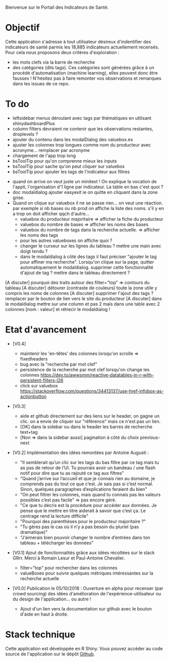 Bienvenue sur le Portail des Indicateurs de Santé.

# Objectif
Cette application s'adresse à tout utilisateur désireux d'indentifier des indicateurs de santé parmis les 18,885 indicateurs actuellement recensés.
Pour cela nous proposons deux critères d'exploration : 
- les mots clefs via la barre de recherche
- des catégories (dits tags). Ces catégories sont générées grâce à un procédé d'automatisation (machine learning), elles peuvent donc être fausses ! N'hésitez pas à faire remonter vos observations et remarques dans les issues de ce repo.

# To do
* leftsidebar menus déroulant avec tags par thématiques en utilisant shinydashboardPlus
* column filters devraient ne contenir que les observations restantes, droplevels ?
* ajouter du contenu dans les modalDialog des valuebox.es
* ajuster les colonnes trop longues comme nom du producteur avec acronyme... remplacer par acronyme
* chargement de l'app trop long
* bsToolTip pour qu'on comprenne mieux les inputs
* bsToolTip pour sache qu'on peut cliquer sur valuebox
* bsToolTip pour ajouter les tags de l'indicateur aux filtres


- quand on arrive on veut juste un minitext ! On explique la vocation de l'appli, l'organisation d'1 ligne par indicateur. La table en bas c'est quoi ?
- doc modaldialog ajouter easyexit ie on quitte en cliquant dans la zone grise.
- Quand on clique sur valuebox il ne se passe rien... on veut une  réaction. par exemple si nb bases ou nb prod on affiche la liste des noms. s'il y en a trop on doit afficher qqch d'autre...
  * valuebox du producteur majoritaire => afficher la fiche du producteur 
  * valuebox du nombre de bases => afficher les noms des bases
  * valuebox du nombre de tags dans la recherche actuelle. => afficher les noms des tags
  * pour les autres valueboxes on affiche quoi ?
  * changer le curseur sur les lignes du tableau ? mettre une main avec doigt tendu ?
  * dans le modaldialog à côté des tags il faut préciser "ajouter le tag pour affiner ma recherche". Lorsqu'on clique sur la page, quitter automatiquement le modaldialog. supprimer cette fonctionnalité d'ajout de tag ? mettre dans le tableau directement ?

[A discuter] pourquoi des traits autour des filter="top" => contours du tableau
[A discuter] détourer (contraste de couleurs) toute la zone utile y compris les noms de colonnes
[A discuter] supprimer l'ajout des tags ? remplacer par le bouton de lien vers le site du producteur
[A discuter] dans le modaldialog mettre sur une column et pas 2 mais dans une table avec 2 colonnes [nom : valeur] et rétrecir le modaldialog ! 

# Etat d'avancement
- [V0.4] 
  * maintenir les 'en-têtes' des colonnes lorsqu'on scrolle => fixedheaders
  * bug avec la "recherche par mot clef"
  * persistence de la recherche par mot clef lorsqu'on change les colonnes https://dev.to/awwsmm/reactive-datatables-in-r-with-persistent-filters-l26
  * click sur valuebox https://stackoverflow.com/questions/34413137/use-href-infobox-as-actionbutton

  
- [V0.3]
  * aide et github directement sur des liens sur le header, on gagne un clic. on a envie de cliquer sur "référence" mais ce n'est pas un lien.
  * [OK] dans la sidebar ou dans le header les barres de recherche text+tag
  * [Non => dans la sidebar aussi] pagination à côté du choix previous-next
- [V0.2] Implémentation des idées remontées par Antoine Augusti : 
  * "Il semblerait qu’un clic sur les tags du bas filtre par ce tag mais tu as pas de retour de l’UI. Tu pourrais avoir un bandeau / une flash notif pour dire que tu as rajouté ce tag aux filtres"
  * "Quand j’arrive sur l’accueil et que je connais rien au domaine, je comprends pas du tout ce que c’est. Je sais pas si c’est normal. Sinon, quelques paragraphes d’explications feraient du bien"
  * "On peut filtrer les colonnes, mais quand tu connais pas les valeurs possibles c’est pas facile" => pas encore géré.
  * "Ce que tu décris est la procédure pour accéder aux données. Je pense que le mettre en titre aiderait à savoir que c’est ça. Le centrage rend la lecture difficile"
  * "Pourquoi des parenthèses pour le producteur majoritaire ?"
  * "Tu gères pas le cas où il n’y a pas besoin du pluriel (pas dramatique)"
  * "J’aimerais bien pouvoir changer le nombre d’entrées dans ton tableau + télécharger les données"
- [V0.1] Ajout de fonctionnalités grâce aux idées récoltées sur le slack GRrr. Merci à Romain Lesur et Paul-Antoine Chevalier.
  * filter="top" pour rechercher dans les colonnes
  * valueBoxes pour suivre quelques métriques intéressantes sur la recherche actuelle
- [V0.0] Publication le 05/10/2018 : Ouverture en alpha pour recenser (par crowd sourcing) des idées d'amélioration de l'expérience-utilisateur ou du design de l'application... ou autre !
  * Ajout d'un lien vers la documentation sur github avec le bouton d'aide en haut à droite.





# Stack technique 
Cette application est développée en R Shiny. 
Vous pouvez accéder au code source de l'application sur le dépôt <a href="https://github.com/phileas-condemine/carto_indicateurs">Github</a>.